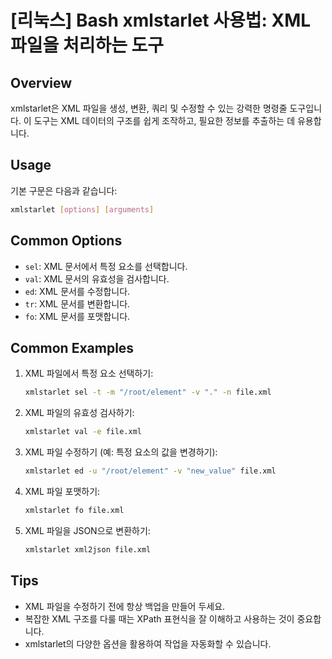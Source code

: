 # [리눅스] Bash xmlstarlet 사용법: XML 파일을 처리하는 도구

## Overview
xmlstarlet은 XML 파일을 생성, 변환, 쿼리 및 수정할 수 있는 강력한 명령줄 도구입니다. 이 도구는 XML 데이터의 구조를 쉽게 조작하고, 필요한 정보를 추출하는 데 유용합니다.

## Usage
기본 구문은 다음과 같습니다:
```bash
xmlstarlet [options] [arguments]
```

## Common Options
- `sel`: XML 문서에서 특정 요소를 선택합니다.
- `val`: XML 문서의 유효성을 검사합니다.
- `ed`: XML 문서를 수정합니다.
- `tr`: XML 문서를 변환합니다.
- `fo`: XML 문서를 포맷합니다.

## Common Examples
1. XML 파일에서 특정 요소 선택하기:
   ```bash
   xmlstarlet sel -t -m "/root/element" -v "." -n file.xml
   ```

2. XML 파일의 유효성 검사하기:
   ```bash
   xmlstarlet val -e file.xml
   ```

3. XML 파일 수정하기 (예: 특정 요소의 값을 변경하기):
   ```bash
   xmlstarlet ed -u "/root/element" -v "new_value" file.xml
   ```

4. XML 파일 포맷하기:
   ```bash
   xmlstarlet fo file.xml
   ```

5. XML 파일을 JSON으로 변환하기:
   ```bash
   xmlstarlet xml2json file.xml
   ```

## Tips
- XML 파일을 수정하기 전에 항상 백업을 만들어 두세요.
- 복잡한 XML 구조를 다룰 때는 XPath 표현식을 잘 이해하고 사용하는 것이 중요합니다.
- xmlstarlet의 다양한 옵션을 활용하여 작업을 자동화할 수 있습니다.